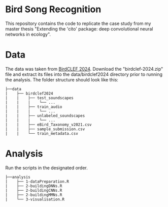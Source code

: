 # Bird Song Recognition
This repository contains the code to replicate the case study from my master thesis "Extending the 'cito' package: deep convolutional neural networks in ecology".

# Data
The data was taken from [BirdCLEF 2024](https://www.kaggle.com/competitions/birdclef-2024/data). Download the "birdclef-2024.zip" file and extract its files into the data/birdclef2024 directory prior to running the analysis. The folder structure should look like this:
```
├──data
|    ├── birdclef2024
|    |    ├── test_soundscapes
|    |    |    └── ...
|    |    ├── train_audio
|    |    |    └── ...
|    |    ├── unlabeled_soundscapes
|    |    |    └── ...
|    |    ├── eBird_Taxonomy_v2021.csv
|    |    ├── sample_submission.csv
|    |    └── train_metadata.csv
```
# Analysis
Run the scripts in the designated order. 
```
├──analysis
|    ├── 1-dataPreparation.R
|    ├── 2-buildingDNNs.R
|    ├── 2-buildingCNNs.R
|    ├── 2-buildingMMNs.R
|    └── 3-visualisation.R
```
